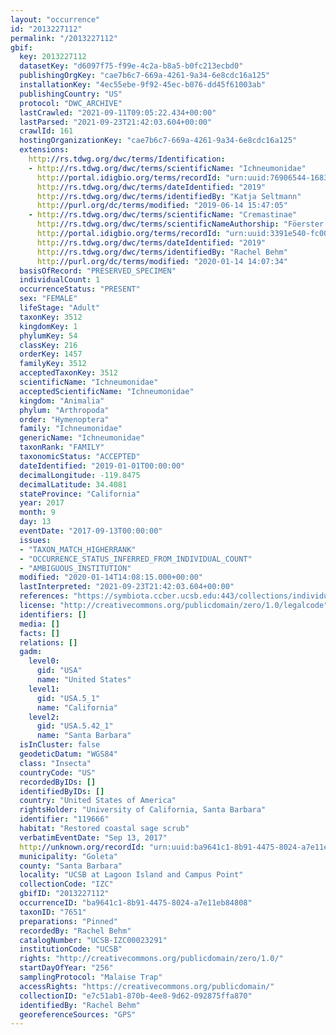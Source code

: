 ```yaml
---
layout: "occurrence"
id: "2013227112"
permalink: "/2013227112"
gbif:
  key: 2013227112
  datasetKey: "d6097f75-f99e-4c2a-b8a5-b0fc213ecbd0"
  publishingOrgKey: "cae7b6c7-669a-4261-9a34-6e8cdc16a125"
  installationKey: "4ec55ebe-9f92-45ec-b076-dd45f61003ab"
  publishingCountry: "US"
  protocol: "DWC_ARCHIVE"
  lastCrawled: "2021-09-11T09:05:22.434+00:00"
  lastParsed: "2021-09-23T21:42:03.604+00:00"
  crawlId: 161
  hostingOrganizationKey: "cae7b6c7-669a-4261-9a34-6e8cdc16a125"
  extensions:
    http://rs.tdwg.org/dwc/terms/Identification:
    - http://rs.tdwg.org/dwc/terms/scientificName: "Ichneumonidae"
      http://portal.idigbio.org/terms/recordId: "urn:uuid:76906544-1683-4c36-87f6-5a188e6d4bf3"
      http://rs.tdwg.org/dwc/terms/dateIdentified: "2019"
      http://rs.tdwg.org/dwc/terms/identifiedBy: "Katja Seltmann"
      http://purl.org/dc/terms/modified: "2019-06-14 15:47:05"
    - http://rs.tdwg.org/dwc/terms/scientificName: "Cremastinae"
      http://rs.tdwg.org/dwc/terms/scientificNameAuthorship: "Föerster 1869"
      http://portal.idigbio.org/terms/recordId: "urn:uuid:3391e540-fc00-47c7-b4b1-64b9c8169b1b"
      http://rs.tdwg.org/dwc/terms/dateIdentified: "2019"
      http://rs.tdwg.org/dwc/terms/identifiedBy: "Rachel Behm"
      http://purl.org/dc/terms/modified: "2020-01-14 14:07:34"
  basisOfRecord: "PRESERVED_SPECIMEN"
  individualCount: 1
  occurrenceStatus: "PRESENT"
  sex: "FEMALE"
  lifeStage: "Adult"
  taxonKey: 3512
  kingdomKey: 1
  phylumKey: 54
  classKey: 216
  orderKey: 1457
  familyKey: 3512
  acceptedTaxonKey: 3512
  scientificName: "Ichneumonidae"
  acceptedScientificName: "Ichneumonidae"
  kingdom: "Animalia"
  phylum: "Arthropoda"
  order: "Hymenoptera"
  family: "Ichneumonidae"
  genericName: "Ichneumonidae"
  taxonRank: "FAMILY"
  taxonomicStatus: "ACCEPTED"
  dateIdentified: "2019-01-01T00:00:00"
  decimalLongitude: -119.8475
  decimalLatitude: 34.4081
  stateProvince: "California"
  year: 2017
  month: 9
  day: 13
  eventDate: "2017-09-13T00:00:00"
  issues:
  - "TAXON_MATCH_HIGHERRANK"
  - "OCCURRENCE_STATUS_INFERRED_FROM_INDIVIDUAL_COUNT"
  - "AMBIGUOUS_INSTITUTION"
  modified: "2020-01-14T14:08:15.000+00:00"
  lastInterpreted: "2021-09-23T21:42:03.604+00:00"
  references: "https://symbiota.ccber.ucsb.edu:443/collections/individual/index.php?occid=119666"
  license: "http://creativecommons.org/publicdomain/zero/1.0/legalcode"
  identifiers: []
  media: []
  facts: []
  relations: []
  gadm:
    level0:
      gid: "USA"
      name: "United States"
    level1:
      gid: "USA.5_1"
      name: "California"
    level2:
      gid: "USA.5.42_1"
      name: "Santa Barbara"
  isInCluster: false
  geodeticDatum: "WGS84"
  class: "Insecta"
  countryCode: "US"
  recordedByIDs: []
  identifiedByIDs: []
  country: "United States of America"
  rightsHolder: "University of California, Santa Barbara"
  identifier: "119666"
  habitat: "Restored coastal sage scrub"
  verbatimEventDate: "Sep 13, 2017"
  http://unknown.org/recordId: "urn:uuid:ba9641c1-8b91-4475-8024-a7e11eb84808"
  municipality: "Goleta"
  county: "Santa Barbara"
  locality: "UCSB at Lagoon Island and Campus Point"
  collectionCode: "IZC"
  gbifID: "2013227112"
  occurrenceID: "ba9641c1-8b91-4475-8024-a7e11eb84808"
  taxonID: "7651"
  preparations: "Pinned"
  recordedBy: "Rachel Behm"
  catalogNumber: "UCSB-IZC00023291"
  institutionCode: "UCSB"
  rights: "http://creativecommons.org/publicdomain/zero/1.0/"
  startDayOfYear: "256"
  samplingProtocol: "Malaise Trap"
  accessRights: "https://creativecommons.org/publicdomain/"
  collectionID: "e7c51ab1-870b-4ee8-9d62-092875ffa870"
  identifiedBy: "Rachel Behm"
  georeferenceSources: "GPS"
---
```

